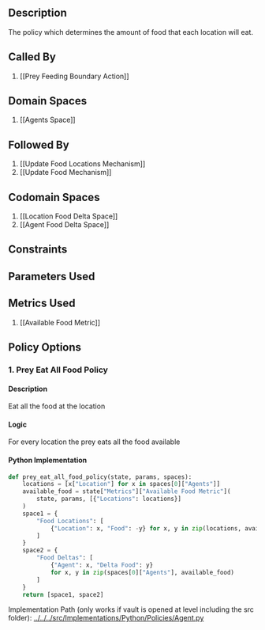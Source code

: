 ## Description

The policy which determines the amount of food that each location will eat.
## Called By
1. [[Prey Feeding Boundary Action]]
## Domain Spaces
1. [[Agents Space]]
## Followed By
1. [[Update Food Locations Mechanism]]
2. [[Update Food Mechanism]]
## Codomain Spaces
1. [[Location Food Delta Space]]
2. [[Agent Food Delta Space]]
## Constraints
## Parameters Used
## Metrics Used
1. [[Available Food Metric]]
## Policy Options
### 1. Prey Eat All Food Policy
#### Description
Eat all the food at the location
#### Logic
For every location the prey eats all the food available
#### Python Implementation
```python
def prey_eat_all_food_policy(state, params, spaces):
    locations = [x["Location"] for x in spaces[0]["Agents"]]
    available_food = state["Metrics"]["Available Food Metric"](
        state, params, [{"Locations": locations}]
    )
    space1 = {
        "Food Locations": [
            {"Location": x, "Food": -y} for x, y in zip(locations, available_food)
        ]
    }
    space2 = {
        "Food Deltas": [
            {"Agent": x, "Delta Food": y}
            for x, y in zip(spaces[0]["Agents"], available_food)
        ]
    }
    return [space1, space2]
```
Implementation Path (only works if vault is opened at level including the src folder): [../../../src/Implementations/Python/Policies/Agent.py](../../../src/Implementations/Python/Policies/Agent.py)

